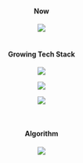 <h4 align="center">Now</h4>
<div align="center">
  <a href="https://github.com/anuraghazra/github-readme-stats">
    <img src="https://github-readme-stats.vercel.app/api?username=yeonise" />
  </a>
</div>

<br />

<h4 align="center">Growing Tech Stack</h4>
<p align="center">
  <a href="https://skillicons.dev">
    <img src="https://skillicons.dev/icons?i=java,py,spring,mysql,redis" />
  </a>
<p align="center">
  <a href="https://skillicons.dev">
    <img src="https://skillicons.dev/icons?i=githubactions,aws,nginx,docker" />
  </a>
</p>
<p align="center">
  <a href="https://skillicons.dev">
    <img src="https://skillicons.dev/icons?i=html,css,vue" />
  </a>
</p>

<br />

<h4 align="center">Algorithm</h4>
<div align="center">
  <a href="https://solved.ac/yeon1109">
    <img src="http://mazassumnida.wtf/api/v2/generate_badge?boj=yeon1109" />
  </a>
</div>

